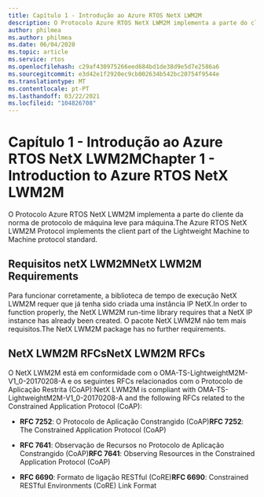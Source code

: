 ```yaml
---
title: Capítulo 1 - Introdução ao Azure RTOS NetX LWM2M
description: O Protocolo Azure RTOS NetX LWM2M implementa a parte do cliente da norma de protocolo de máquina leve para máquina.
author: philmea
ms.author: philmea
ms.date: 06/04/2020
ms.topic: article
ms.service: rtos
ms.openlocfilehash: c29af430975266eed684bd1de38d9e5d7e2586a6
ms.sourcegitcommit: e3d42e1f2920ec9cb002634b542bc20754f9544e
ms.translationtype: MT
ms.contentlocale: pt-PT
ms.lasthandoff: 03/22/2021
ms.locfileid: "104826708"
---
```

# <a name="chapter-1---introduction-to-azure-rtos-netx-lwm2m"></a><span data-ttu-id="a268b-103">Capítulo 1 - Introdução ao Azure RTOS NetX LWM2M</span><span class="sxs-lookup"><span data-stu-id="a268b-103">Chapter 1 - Introduction to Azure RTOS NetX LWM2M</span></span>

<span data-ttu-id="a268b-104">O Protocolo Azure RTOS NetX LWM2M implementa a parte do cliente da norma de protocolo de máquina leve para máquina.</span><span class="sxs-lookup"><span data-stu-id="a268b-104">The Azure RTOS NetX LWM2M Protocol implements the client part of the Lightweight Machine to Machine protocol standard.</span></span>

## <a name="netx-lwm2m-requirements"></a><span data-ttu-id="a268b-105">Requisitos netX LWM2M</span><span class="sxs-lookup"><span data-stu-id="a268b-105">NetX LWM2M Requirements</span></span>

<span data-ttu-id="a268b-106">Para funcionar corretamente, a biblioteca de tempo de execução NetX LWM2M requer que já tenha sido criada uma instância IP NetX.</span><span class="sxs-lookup"><span data-stu-id="a268b-106">In order to function properly, the NetX LWM2M run-time library requires that a NetX IP instance has already been created.</span></span> <span data-ttu-id="a268b-107">O pacote NetX LWM2M não tem mais requisitos.</span><span class="sxs-lookup"><span data-stu-id="a268b-107">The NetX LWM2M package has no further requirements.</span></span>

## <a name="netx-lwm2m-rfcs"></a><span data-ttu-id="a268b-108">NetX LWM2M RFCs</span><span class="sxs-lookup"><span data-stu-id="a268b-108">NetX LWM2M RFCs</span></span>

<span data-ttu-id="a268b-109">O NetX LWM2M está em conformidade com o OMA-TS-LightweightM2M-V1_0-20170208-A e os seguintes RFCs relacionados com o Protocolo de Aplicação Restrita (CoAP):</span><span class="sxs-lookup"><span data-stu-id="a268b-109">NetX LWM2M is compliant with OMA-TS-LightweightM2M-V1_0-20170208-A and the following RFCs related to the Constrained Application Protocol (CoAP):</span></span>

- <span data-ttu-id="a268b-110">**RFC 7252**: O Protocolo de Aplicação Constrangido (CoAP)</span><span class="sxs-lookup"><span data-stu-id="a268b-110">**RFC 7252**: The Constrained Application Protocol (CoAP)</span></span>

- <span data-ttu-id="a268b-111">**RFC 7641**: Observação de Recursos no Protocolo de Aplicação Constrangido (CoAP)</span><span class="sxs-lookup"><span data-stu-id="a268b-111">**RFC 7641**: Observing Resources in the Constrained Application Protocol (CoAP)</span></span>

- <span data-ttu-id="a268b-112">**RFC 6690**: Formato de ligação RESTful (CoRE)</span><span class="sxs-lookup"><span data-stu-id="a268b-112">**RFC 6690**: Constrained RESTful Environments (CoRE) Link Format</span></span>